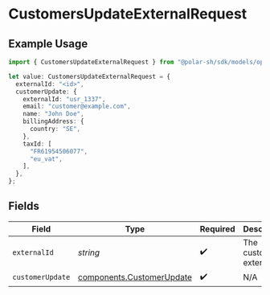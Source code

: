 # CustomersUpdateExternalRequest

## Example Usage

```typescript
import { CustomersUpdateExternalRequest } from "@polar-sh/sdk/models/operations/customersupdateexternal.js";

let value: CustomersUpdateExternalRequest = {
  externalId: "<id>",
  customerUpdate: {
    externalId: "usr_1337",
    email: "customer@example.com",
    name: "John Doe",
    billingAddress: {
      country: "SE",
    },
    taxId: [
      "FR61954506077",
      "eu_vat",
    ],
  },
};
```

## Fields

| Field                                                                  | Type                                                                   | Required                                                               | Description                                                            |
| ---------------------------------------------------------------------- | ---------------------------------------------------------------------- | ---------------------------------------------------------------------- | ---------------------------------------------------------------------- |
| `externalId`                                                           | *string*                                                               | :heavy_check_mark:                                                     | The customer external ID.                                              |
| `customerUpdate`                                                       | [components.CustomerUpdate](../../models/components/customerupdate.md) | :heavy_check_mark:                                                     | N/A                                                                    |